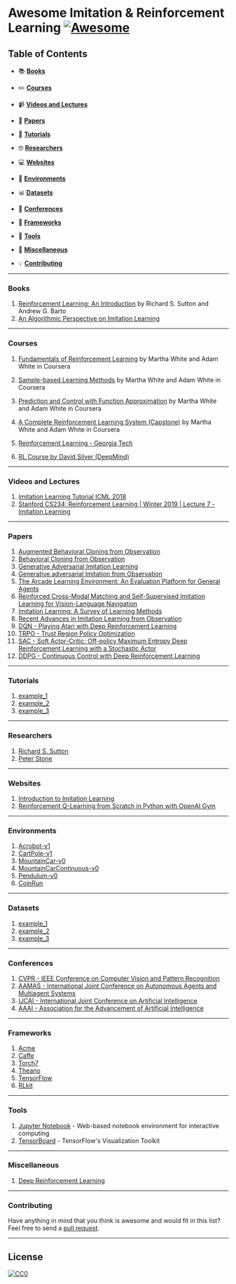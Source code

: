 # Awesome Imitation & Reinforcement Learning [![Awesome](https://cdn.rawgit.com/sindresorhus/awesome/d7305f38d29fed78fa85652e3a63e154dd8e8829/media/badge.svg)](https://github.com/sindresorhus/awesome)

## Table of Contents

* :books: **[Books](#books)**

* :pencil2: **[Courses](#courses)**  

* :video_camera: **[Videos and Lectures](#videos-and-lectures)**  

* :pencil: **[Papers](#papers)**  

* :blue_book: **[Tutorials](#tutorials)**  

* :nerd_face: **[Researchers](#researchers)**  

* :computer: **[Websites](#websites)**  

* :game_die: **[Environments](#environments)**

* :bar_chart: **[Datasets](#datasets)**

* :loudspeaker: **[Conferences](#Conferences)**

* :vertical_traffic_light: **[Frameworks](#frameworks)**  

* :toolbox: **[Tools](#tools)**  

* :satellite: **[Miscellaneous](#miscellaneous)**  

* :bulb: **[Contributing](#contributing)** 

---
### Books

1.  [Reinforcement Learning: An Introduction](http://incompleteideas.net/book/RLbook2020.pdf) by Richard S. Sutton and Andrew G. Barto
2.  [An Algorithmic Perspective on Imitation Learning](https://arxiv.org/ftp/arxiv/papers/1811/1811.06711.pdf)

--- 
### Courses

1. [Fundamentals of Reinforcement Learning](https://www.coursera.org/learn/fundamentals-of-reinforcement-learning) by Martha White and Adam White in Coursera

2. [Sample-based Learning Methods](https://www.coursera.org/learn/sample-based-learning-methods?) by Martha White and Adam White in Coursera

3. [Prediction and Control with Function Approximation](https://www.coursera.org/learn/prediction-control-function-approximation?) by Martha White and Adam White in Coursera

4. [A Complete Reinforcement Learning System (Capstone)](https://www.coursera.org/learn/complete-reinforcement-learning-system?) by Martha White and Adam White in Coursera

5. [Reinforcement Learning - Georgia Tech](https://classroom.udacity.com/courses/ud600)

6. [RL Course by David Silver (DeepMind)](https://www.youtube.com/watch?v=2pWv7GOvuf0&list=PLqYmG7hTraZBiG_XpjnPrSNw-1XQaM_gB)

---
### Videos and Lectures

1.  [Imitation Learning Tutorial ICML 2018](https://youtu.be/WjFdD7PDGw0)
2.  [Stanford CS234: Reinforcement Learning | Winter 2019 | Lecture 7 - Imitation Learning](https://youtu.be/V7CY68zH6ps)

---
### Papers

1.  [Augmented Behavioral Cloning from Observation](https://arxiv.org/abs/2004.13529)
2.  [Behavioral Cloning from Observation](https://arxiv.org/abs/1805.01954)
3.  [Generative Adversarial Imitation Learning](https://arxiv.org/abs/1606.03476)
4.  [Generative adversarial Imitation from Observation](https://arxiv.org/abs/1807.06158)
5.  [The Arcade Learning Environment: An Evaluation Platform for General Agents](https://paperswithcode.com/paper/the-arcade-learning-environment-an-evaluation)
6.  [Reinforced Cross-Modal Matching and Self-Supervised Imitation Learning for Vision-Language Navigation](https://paperswithcode.com/paper/reinforced-cross-modal-matching-and-self)
7. [Imitation Learning: A Survey of Learning Methods](http://www.open-access.bcu.ac.uk/5045/1/Imitation%20Learning%20A%20Survey%20of%20Learning%20Methods.pdf)
8. [Recent Advances in Imitation Learning from Observation](https://arxiv.org/pdf/1905.13566.pdf)
9. [DQN - Playing Atari with Deep Reinforcement Learning](https://arxiv.org/pdf/1312.5602.pdf)
10. [TRPO - Trust Region Policy Optimization](http://proceedings.mlr.press/v37/schulman15.pdf)
11. [SAC - Soft Actor-Critic: Off-policy Maximum Entropy Deep Reinforcement Learning with a Stochastic Actor](https://arxiv.org/pdf/1801.01290.pdf)
12. [DDPG - Continuous Control with Deep Reinforcement Learning](https://arxiv.org/pdf/1509.02971.pdf)

---
### Tutorials

1.  [example_1](http://example.pdf)
2.  [example_2](http://example.pdf)
3.  [example_3](http://example.pdf)

---
### Researchers

1. [Richard S. Sutton](http://incompleteideas.net/)
2. [Peter Stone](https://www.cs.utexas.edu/~pstone/)

---
### Websites

1. [Introduction to Imitation Learning](https://blog.statsbot.co/introduction-to-imitation-learning-32334c3b1e7a)
2. [Reinforcement Q-Learning from Scratch in Python with OpenAI Gym](https://www.learndatasci.com/tutorials/reinforcement-q-learning-scratch-python-openai-gym/)

---
### Environments

1. [Acrobot-v1](https://gym.openai.com/envs/Acrobot-v1/)
2. [CartPole-v1](https://gym.openai.com/envs/CartPole-v1/)
3. [MountainCar-v0](https://gym.openai.com/envs/MountainCar-v0/)
4. [MountainCarContinuous-v0](https://gym.openai.com/envs/MountainCarContinuous-v0/)
5. [Pendulum-v0](https://gym.openai.com/envs/Pendulum-v0/)
6. [CoinRun](https://openai.com/blog/quantifying-generalization-in-reinforcement-learning/)

---
### Datasets

1. [example_1](http://example.com)
2. [example_2](http://example.com)
3. [example_3](http://example.com)

---
### Conferences

1. [CVPR - IEEE Conference on Computer Vision and Pattern Recognition](http://cvpr2018.thecvf.com)
2. [AAMAS - International Joint Conference on Autonomous Agents and Multiagent Systems](http://celweb.vuse.vanderbilt.edu/aamas18/)
3. [IJCAI - 	International Joint Conference on Artificial Intelligence](https://www.ijcai-18.org/)
4. [AAAI - Association for the Advancement of Artificial Intelligence](https://www.aaai.org/Conferences/conferences.php)

---
### Frameworks

1.  [Acme](https://deepmind.com/research/publications/Acme)  
2.  [Caffe](http://caffe.berkeleyvision.org/)  
3.  [Torch7](http://torch.ch/)  
4.  [Theano](http://deeplearning.net/software/theano/)
5.  [TensorFlow](https://www.tensorflow.org/)
6.  [RLkit](https://github.com/vitchyr/rlkit)

---
### Tools

1.  [Jupyter Notebook](http://jupyter.org) - Web-based notebook environment for interactive computing
2.  [TensorBoard](https://github.com/tensorflow/tensorboard) - TensorFlow's Visualization Toolkit

---
### Miscellaneous

1. [Deep Reinforcement Learning](https://arxiv.org/pdf/1810.06339.pdf)

-----
### Contributing
Have anything in mind that you think is awesome and would fit in this list? Feel free to send a [pull request](https://github.com/jrzmnt/Awesome-RL-IL/pulls).

-----
## License

[![CC0](http://i.creativecommons.org/p/zero/1.0/88x31.png)](http://creativecommons.org/publicdomain/zero/1.0/)
